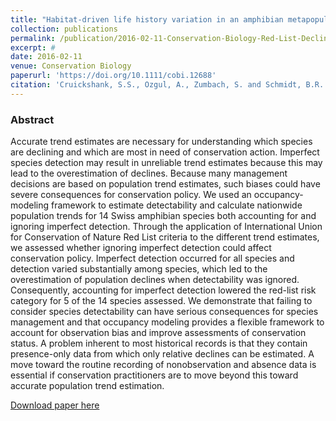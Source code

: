 ```yaml
---
title: "Habitat-driven life history variation in an amphibian metapopulation"
collection: publications
permalink: /publication/2016-02-11-Conservation-Biology-Red-List-Declines
excerpt: #
date: 2016-02-11
venue: Conservation Biology
paperurl: 'https://doi.org/10.1111/cobi.12688'
citation: 'Cruickshank, S.S., Ozgul, A., Zumbach, S. and Schmidt, B.R. (2016). Quantifying population declines based on presence‐only records for red-list assessments <i>Conservation Biology</i>. 30(5): 1112–1121'
---
```


### Abstract

Accurate trend estimates are necessary for understanding which species are declining and which are most in need of conservation action. Imperfect species detection may result in unreliable trend estimates because this may lead to the overestimation of declines. Because many management decisions are based on population trend estimates, such biases could have severe consequences for conservation policy. We used an occupancy-modeling framework to estimate detectability and calculate nationwide population trends for 14 Swiss amphibian species both accounting for and ignoring imperfect detection. Through the application of International Union for Conservation of Nature Red List criteria to the different trend estimates, we assessed whether ignoring imperfect detection could affect conservation policy. Imperfect detection occurred for all species and detection varied substantially among species, which led to the overestimation of population declines when detectability was ignored. Consequently, accounting for imperfect detection lowered the red-list risk category for 5 of the 14 species assessed. We demonstrate that failing to consider species detectability can have serious consequences for species management and that occupancy modeling provides a flexible framework to account for observation bias and improve assessments of conservation status. A problem inherent to most historical records is that they contain presence-only data from which only relative declines can be estimated. A move toward the routine recording of nonobservation and absence data is essential if conservation practitioners are to move beyond this toward accurate population trend estimation.

[Download paper here](https://doi.org/10.1111/cobi.12688)

